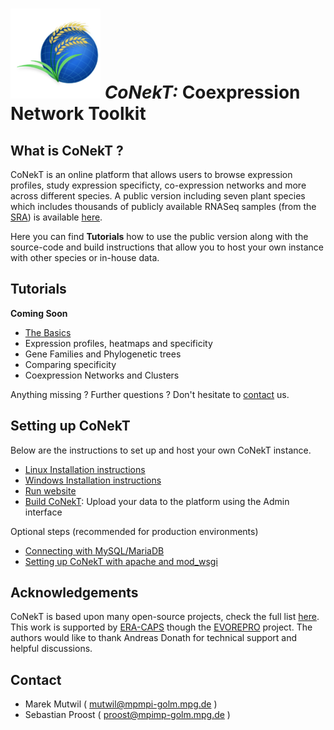 # ![conekt logo](docs/images/icon-144x144.png "Conekt Logo") *CoNekT:* Coexpression Network Toolkit

What is CoNekT ?
----------------

CoNekT is an online platform that allows users to browse expression profiles, study expression specificty, co-expression
networks and more across different species. A public version including seven plant species which includes thousands of 
publicly available RNASeq samples (from the [SRA](https://www.ncbi.nlm.nih.gov/sra)) is available 
[here](conekt.mpimp-golm.mpg.de/pub/).

Here you can find **Tutorials** how to use the public version along with the source-code and build instructions that 
allow you to host your own instance with other species or in-house data.

Tutorials
---------

**Coming Soon**

  * [The Basics](docs/tutorials/001_basics.md)
  * Expression profiles, heatmaps and specificity
  * Gene Families and Phylogenetic trees
  * Comparing specificity
  * Coexpression Networks and Clusters
  
  
Anything missing ? Further questions ? Don't hesitate to [contact](mailto:proost@mpimp-golm.mpg.de) us.

Setting up CoNekT
-----------------
Below are the instructions to set up and host your own CoNekT instance.

  * [Linux Installation instructions](docs/install_linux.md)
  * [Windows Installation instructions](docs/install_windows.md)
  * [Run website](docs/run_website.md)
  * [Build CoNekT](docs/building_conekt.md): Upload your data to the platform using the Admin interface
  
  
Optional steps (recommended for production environments)
  * [Connecting with MySQL/MariaDB](docs/connect_mysql.md)
  * [Setting up CoNekT with apache and mod_wsgi](docs/apache_wsgi.md)



Acknowledgements
----------------

CoNekT is based upon many open-source projects, check the full list [here](docs/acknowledgements.md). This work is 
supported by [ERA-CAPS](http://www.eracaps.org/) though the [EVOREPRO](http://www.evorepro.org/) project. 
The authors would like to thank Andreas Donath for technical support and helpful discussions.


Contact
-------

  * Marek Mutwil ( mutwil@mpmpi-golm.mpg.de )
  * Sebastian Proost ( proost@mpimp-golm.mpg.de )

